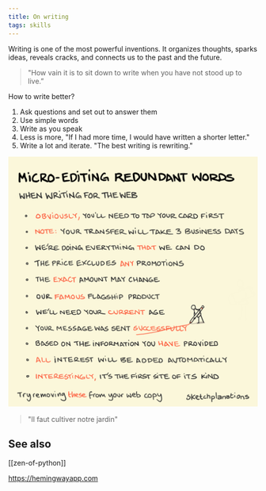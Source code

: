 ```yaml
---
title: On writing
tags: skills  
---
```


Writing is one of the most powerful inventions. It organizes thoughts, sparks ideas, reveals cracks, and connects us to the past and the future.

> "How vain it is to sit down to write
> when you have not stood up to live.”

How to write better?

1. Ask questions and set out to answer them
2. Use simple words
3. Write as you speak
4. Less is more, "If I had more time, I would have written a shorter letter."
5. Write a lot and iterate. "The best writing is rewriting."

![](/assets/static/img/remove-redundant-words.png)

> "Il faut cultiver notre jardin"

## See also 

[[zen-of-python]]

<https://hemingwayapp.com>

